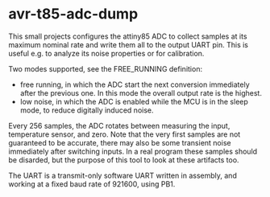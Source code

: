 # avr-t85-adc-dump

This small projects configures the attiny85 ADC to collect samples at its maximum nominal rate and write them all to the output UART pin. This is useful e.g. to analyze its noise properties or for calibration. 

Two modes supported, see the FREE_RUNNING definition: 

- free running, in which the ADC start the next conversion immediately after the previous one. In this mode the overall output rate is the highest.
- low noise, in which the ADC is enabled while the MCU is in the sleep mode, to reduce digitally induced noise.

Every 256 samples, the ADC rotates between measuring the input, temperature sensor, and zero. Note that the very first samples are not guaranteed to be accurate, there may also be some transient noise immediately after switching inputs. In a real program these samples should be disarded, but the purpose of this tool to look at these artifacts too. 

The UART is a transmit-only software UART written in assembly, and working at a fixed baud rate of 921600, using PB1.
